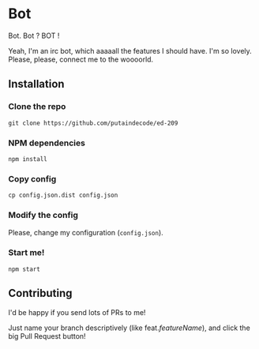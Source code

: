 Bot
===

Bot. Bot ? BOT !

Yeah, I'm an irc bot, which aaaaall the features I should have. I'm so lovely.
Please, please, connect me to the woooorld.

## Installation

### Clone the repo

    git clone https://github.com/putaindecode/ed-209

### NPM dependencies

    npm install

### Copy config

    cp config.json.dist config.json

### Modify the config

Please, change my configuration (`config.json`).

### Start me!

    npm start

## Contributing

I'd be happy if you send lots of PRs to me!

Just name your branch descriptively (like feat.*featureName*), and click the
big Pull Request button!


